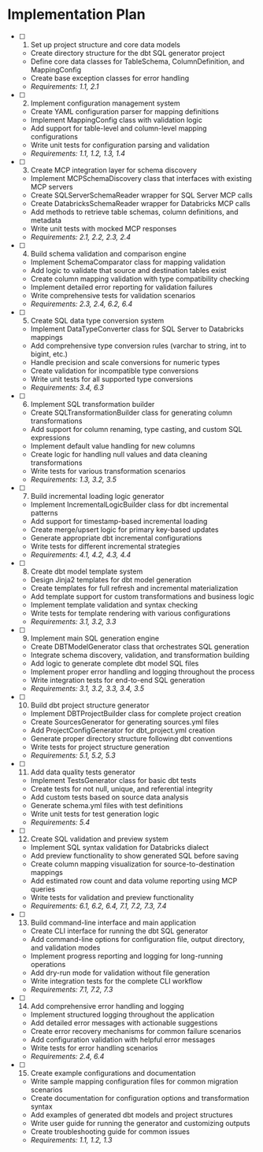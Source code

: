 # Implementation Plan

- [ ] 1. Set up project structure and core data models
  - Create directory structure for the dbt SQL generator project
  - Define core data classes for TableSchema, ColumnDefinition, and MappingConfig
  - Create base exception classes for error handling
  - _Requirements: 1.1, 2.1_

- [ ] 2. Implement configuration management system
  - Create YAML configuration parser for mapping definitions
  - Implement MappingConfig class with validation logic
  - Add support for table-level and column-level mapping configurations
  - Write unit tests for configuration parsing and validation
  - _Requirements: 1.1, 1.2, 1.3, 1.4_

- [ ] 3. Create MCP integration layer for schema discovery
  - Implement MCPSchemaDiscovery class that interfaces with existing MCP servers
  - Create SQLServerSchemaReader wrapper for SQL Server MCP calls
  - Create DatabricksSchemaReader wrapper for Databricks MCP calls
  - Add methods to retrieve table schemas, column definitions, and metadata
  - Write unit tests with mocked MCP responses
  - _Requirements: 2.1, 2.2, 2.3, 2.4_

- [ ] 4. Build schema validation and comparison engine
  - Implement SchemaComparator class for mapping validation
  - Add logic to validate that source and destination tables exist
  - Create column mapping validation with type compatibility checking
  - Implement detailed error reporting for validation failures
  - Write comprehensive tests for validation scenarios
  - _Requirements: 2.3, 2.4, 6.2, 6.4_

- [ ] 5. Create SQL data type conversion system
  - Implement DataTypeConverter class for SQL Server to Databricks mappings
  - Add comprehensive type conversion rules (varchar to string, int to bigint, etc.)
  - Handle precision and scale conversions for numeric types
  - Create validation for incompatible type conversions
  - Write unit tests for all supported type conversions
  - _Requirements: 3.4, 6.3_

- [ ] 6. Implement SQL transformation builder
  - Create SQLTransformationBuilder class for generating column transformations
  - Add support for column renaming, type casting, and custom SQL expressions
  - Implement default value handling for new columns
  - Create logic for handling null values and data cleaning transformations
  - Write tests for various transformation scenarios
  - _Requirements: 1.3, 3.2, 3.5_

- [ ] 7. Build incremental loading logic generator
  - Implement IncrementalLogicBuilder class for dbt incremental patterns
  - Add support for timestamp-based incremental loading
  - Create merge/upsert logic for primary key-based updates
  - Generate appropriate dbt incremental configurations
  - Write tests for different incremental strategies
  - _Requirements: 4.1, 4.2, 4.3, 4.4_

- [ ] 8. Create dbt model template system
  - Design Jinja2 templates for dbt model generation
  - Create templates for full refresh and incremental materialization
  - Add template support for custom transformations and business logic
  - Implement template validation and syntax checking
  - Write tests for template rendering with various configurations
  - _Requirements: 3.1, 3.2, 3.3_

- [ ] 9. Implement main SQL generation engine
  - Create DBTModelGenerator class that orchestrates SQL generation
  - Integrate schema discovery, validation, and transformation building
  - Add logic to generate complete dbt model SQL files
  - Implement proper error handling and logging throughout the process
  - Write integration tests for end-to-end SQL generation
  - _Requirements: 3.1, 3.2, 3.3, 3.4, 3.5_

- [ ] 10. Build dbt project structure generator
  - Implement DBTProjectBuilder class for complete project creation
  - Create SourcesGenerator for generating sources.yml files
  - Add ProjectConfigGenerator for dbt_project.yml creation
  - Generate proper directory structure following dbt conventions
  - Write tests for project structure generation
  - _Requirements: 5.1, 5.2, 5.3_

- [ ] 11. Add data quality tests generator
  - Implement TestsGenerator class for basic dbt tests
  - Create tests for not null, unique, and referential integrity
  - Add custom tests based on source data analysis
  - Generate schema.yml files with test definitions
  - Write unit tests for test generation logic
  - _Requirements: 5.4_

- [ ] 12. Create SQL validation and preview system
  - Implement SQL syntax validation for Databricks dialect
  - Add preview functionality to show generated SQL before saving
  - Create column mapping visualization for source-to-destination mappings
  - Add estimated row count and data volume reporting using MCP queries
  - Write tests for validation and preview functionality
  - _Requirements: 6.1, 6.2, 6.4, 7.1, 7.2, 7.3, 7.4_

- [ ] 13. Build command-line interface and main application
  - Create CLI interface for running the dbt SQL generator
  - Add command-line options for configuration file, output directory, and validation modes
  - Implement progress reporting and logging for long-running operations
  - Add dry-run mode for validation without file generation
  - Write integration tests for the complete CLI workflow
  - _Requirements: 7.1, 7.2, 7.3_

- [ ] 14. Add comprehensive error handling and logging
  - Implement structured logging throughout the application
  - Add detailed error messages with actionable suggestions
  - Create error recovery mechanisms for common failure scenarios
  - Add configuration validation with helpful error messages
  - Write tests for error handling scenarios
  - _Requirements: 2.4, 6.4_

- [ ] 15. Create example configurations and documentation
  - Write sample mapping configuration files for common migration scenarios
  - Create documentation for configuration options and transformation syntax
  - Add examples of generated dbt models and project structures
  - Write user guide for running the generator and customizing outputs
  - Create troubleshooting guide for common issues
  - _Requirements: 1.1, 1.2, 1.3_